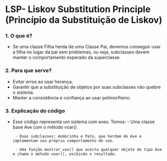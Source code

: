 # LSP- Liskov Substitution Principle (Princípio da Substituição de Liskov)

### 1. O que é?
- Se uma classe Filha herda de uma Classe Pai, devemos conseguir usar a filha no lugar da pai sem problemas, ou seja, subclasses devem manter o comportamento esperado da superclasse.

### 2. Para que serve? 
 - Evitar erros ao usar herança.
 - Garantir que a substituição de objetos por suas subclasses não quebre o sistema.
 - Manter a consistência e confiança ao usar polimorfismo.

### 3. Explicação do código
 - Esse código representa um sistema com aves. Temos: 
        - Uma classe base Ave com o método voar()

        - Duas subclasses: Andorinha e Pato, que herdam de Ave e implementam seu próprio comportamento de voo.

        - Uma função mostrar_voo() que aceita qualquer objeto do tipo Ave e chama o método voar(), exibindo o resultado.

